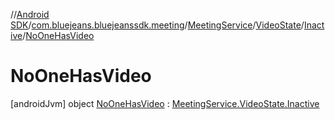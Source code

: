 //[Android SDK](../../../../../../index.md)/[com.bluejeans.bluejeanssdk.meeting](../../../../index.md)/[MeetingService](../../../index.md)/[VideoState](../../index.md)/[Inactive](../index.md)/[NoOneHasVideo](index.md)



# NoOneHasVideo  
 [androidJvm] object [NoOneHasVideo](index.md) : [MeetingService.VideoState.Inactive](../index.md)   

